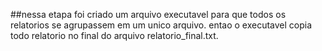 ##nessa etapa foi criado um arquivo executavel para que todos os relatorios se agrupassem em um unico arquivo.
entao o executavel copia todo relatorio no final do arquivo relatorio_final.txt.
